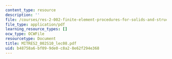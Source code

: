 ```yaml
---
content_type: resource
description: ''
file: /courses/res-2-002-finite-element-procedures-for-solids-and-structures-spring-2010/b48758a6bf099de0c8a28e62f294e368_MITRES2_002S10_lec08.pdf
file_type: application/pdf
learning_resource_types: []
ocw_type: OCWFile
resourcetype: Document
title: MITRES2_002S10_lec08.pdf
uid: b48758a6-bf09-9de0-c8a2-8e62f294e368
---
```

